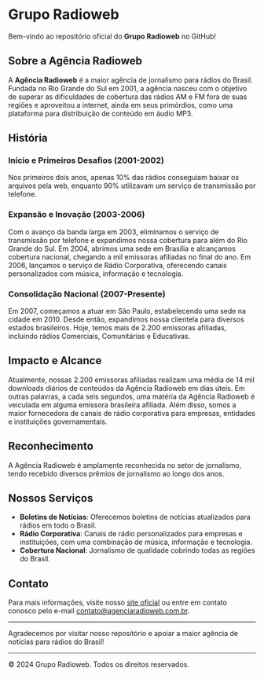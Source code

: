 # Grupo Radioweb

Bem-vindo ao repositório oficial do **Grupo Radioweb** no GitHub!

## Sobre a Agência Radioweb

A **Agência Radioweb** é a maior agência de jornalismo para rádios do Brasil. Fundada no Rio Grande do Sul em 2001, a agência nasceu com o objetivo de superar as dificuldades de cobertura das rádios AM e FM fora de suas regiões e aproveitou a internet, ainda em seus primórdios, como uma plataforma para distribuição de conteúdo em áudio MP3.

## História

### Início e Primeiros Desafios (2001-2002)
Nos primeiros dois anos, apenas 10% das rádios conseguiam baixar os arquivos pela web, enquanto 90% utilizavam um serviço de transmissão por telefone. 

### Expansão e Inovação (2003-2006)
Com o avanço da banda larga em 2003, eliminamos o serviço de transmissão por telefone e expandimos nossa cobertura para além do Rio Grande do Sul. Em 2004, abrimos uma sede em Brasília e alcançamos cobertura nacional, chegando a mil emissoras afiliadas no final do ano. Em 2006, lançamos o serviço de Rádio Corporativa, oferecendo canais personalizados com música, informação e tecnologia.

### Consolidação Nacional (2007-Presente)
Em 2007, começamos a atuar em São Paulo, estabelecendo uma sede na cidade em 2010. Desde então, expandimos nossa clientela para diversos estados brasileiros. Hoje, temos mais de 2.200 emissoras afiliadas, incluindo rádios Comerciais, Comunitárias e Educativas.

## Impacto e Alcance

Atualmente, nossas 2.200 emissoras afiliadas realizam uma média de 14 mil downloads diários de conteúdos da Agência Radioweb em dias úteis. Em outras palavras, a cada seis segundos, uma matéria da Agência Radioweb é veiculada em alguma emissora brasileira afiliada. Além disso, somos a maior fornecedora de canais de rádio corporativa para empresas, entidades e instituições governamentais.

## Reconhecimento

A Agência Radioweb é amplamente reconhecida no setor de jornalismo, tendo recebido diversos prêmios de jornalismo ao longo dos anos.

## Nossos Serviços

- **Boletins de Notícias**: Oferecemos boletins de notícias atualizados para rádios em todo o Brasil.
- **Rádio Corporativa**: Canais de rádio personalizados para empresas e instituições, com uma combinação de música, informação e tecnologia.
- **Cobertura Nacional**: Jornalismo de qualidade cobrindo todas as regiões do Brasil.

## Contato

Para mais informações, visite nosso [site oficial](https://www.agenciaradioweb.com.br) ou entre em contato conosco pelo e-mail [contato@agenciaradioweb.com.br](mailto:contato@agenciaradioweb.com.br).

---

Agradecemos por visitar nosso repositório e apoiar a maior agência de notícias para rádios do Brasil!

---

© 2024 Grupo Radioweb. Todos os direitos reservados.
